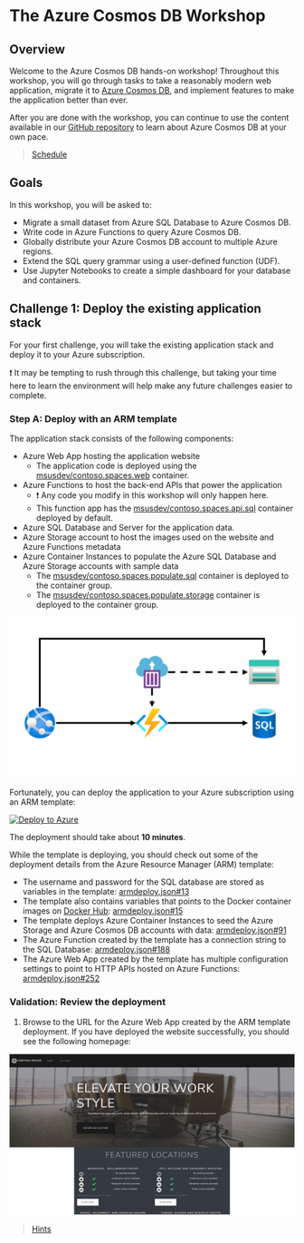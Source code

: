 # The Azure Cosmos DB Workshop

## Overview

Welcome to the Azure Cosmos DB hands-on workshop! Throughout this workshop, you will go through tasks to take a reasonably modern web application, migrate it to [Azure Cosmos DB](https://azure.microsoft.com/services/cosmos-db/), and implement features to make the application better than ever.

After you are done with the workshop, you can continue to use the content available in our [GitHub repository](https://github.com/msusdev/cosmosdb_app_modernization) to learn about Azure Cosmos DB at your own pace.

> [Schedule](./schedule/)

## Goals

In this workshop, you will be asked to:

- Migrate a small dataset from Azure SQL Database to Azure Cosmos DB.
- Write code in Azure Functions to query Azure Cosmos DB.
- Globally distribute your Azure Cosmos DB account to multiple Azure regions.
- Extend the SQL query grammar using a user-defined function (UDF).
- Use Jupyter Notebooks to create a simple dashboard for your database and containers.

## Challenge 1: Deploy the existing application stack

For your first challenge, you will take the existing application stack and deploy it to your Azure subscription.

❗ It may be tempting to rush through this challenge, but taking your time here to learn the environment will help make any future challenges easier to complete.

### Step A: Deploy with an ARM template

The application stack consists of the following components:

- Azure Web App hosting the application website
  - The application code is deployed using the [msusdev/contoso.spaces.web](https://hub.docker.com/r/msusdev/contoso.spaces.web) container.
- Azure Functions to host the back-end APIs that power the application
  - ❗ Any code you modify in this workshop will only happen here.
  - This function app has the [msusdev/contoso.spaces.api.sql](https://hub.docker.com/r/msusdev/contoso.spaces.api.sql) container deployed by default.
- Azure SQL Database and Server for the application data.
- Azure Storage account to host the images used on the website and Azure Functions metadata
- Azure Container Instances to populate the Azure SQL Database and Azure Storage accounts with sample data
  - The [msusdev/contoso.spaces.populate.sql](https://hub.docker.com/r/msusdev/contoso.spaces.populate.sql) container is deployed to the container group.
  - The [msusdev/contoso.spaces.populate.storage](https://hub.docker.com/r/msusdev/contoso.spaces.populate.storage) container is deployed to the container group.

![Existing application architecture](./media/01-arch.png)

Fortunately, you can deploy the application to your Azure subscription using an ARM template:

[![Deploy to Azure](https://docs.microsoft.com/en-us/azure/templates/media/deploy-to-azure.svg)](https://portal.azure.com/#create/Microsoft.Template/uri/https%3A%2F%2Fraw.githubusercontent.com%2FMSUSDEV%2Fcosmosdb_app_modernization%2Fmaster%2Farmdeploy.json)

The deployment should take about **10 minutes**.

While the template is deploying, you should check out some of the deployment details from the Azure Resource Manager (ARM) template:

- The username and password for the SQL database are stored as variables in the template: [armdeploy.json#13](https://github.com/MSUSDEV/cosmosdb_app_modernization/blob/fb8685af8a93301801d9f612b35c9dd791de2d79/armdeploy.json#L13)
- The template also contains variables that points to the Docker container images on [Docker Hub](https://hub.docker.com/r/msusdev): [armdeploy.json#15](https://github.com/MSUSDEV/cosmosdb_app_modernization/blob/fb8685af8a93301801d9f612b35c9dd791de2d79/armdeploy.json#L15)
- The template deploys Azure Container Instances to seed the Azure Storage and Azure Cosmos DB accounts with data: [armdeploy.json#91](https://github.com/MSUSDEV/cosmosdb_app_modernization/blob/fb8685af8a93301801d9f612b35c9dd791de2d79/armdeploy.json#L91)
- The Azure Function created by the template has a connection string to the SQL Database: [armdeploy.json#188](https://github.com/MSUSDEV/cosmosdb_app_modernization/blob/fb8685af8a93301801d9f612b35c9dd791de2d79/armdeploy.json#L188)
- The Azure Web App created by the template has multiple configuration settings to point to HTTP APIs hosted on Azure Functions: [armdeploy.json#252](https://github.com/MSUSDEV/cosmosdb_app_modernization/blob/fb8685af8a93301801d9f612b35c9dd791de2d79/armdeploy.json#L252)

### Validation: Review the deployment

1. Browse to the URL for the Azure Web App created by the ARM template deployment. If you have deployed the website successfully, you should see the following homepage:

![Contoso Spaces homepage](./media/01-validation.png)

> [Hints](./hints/01-deploy/)
